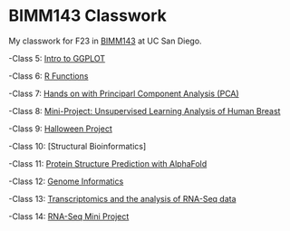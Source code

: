 # BIMM143 Classwork
My classwork for F23 in [BIMM143](https://bioboot.github.io/bimm143_F23/) at UC San Diego.

-Class 5: [Intro to GGPLOT](https://github.com/lhmel/bimm143_github2/blob/main/class05/class05.md)

-Class 6: [R Functions](https://github.com/lhmel/bimm143_github2/blob/main/BIMM%20143%3A%20Class%206/BIMM%20143%20-%20Class%206.md)

-Class 7: [Hands on with Principarl Component Analysis (PCA)](https://github.com/lhmel/bimm143_github2/blob/main/class07/Class%207.md)

-Class 8: [Mini-Project: Unsupervised Learning Analysis of Human Breast](https://github.com/lhmel/bimm143_github2/blob/main/class08_mini_project/class08_mini_project.md)

-Class 9: [Halloween Project](https://github.com/lhmel/bimm143_github2/blob/main/class09halloween/class09.md)

-Class 10: [Structural Bioinformatics] 

-Class 11: [Protein Structure Prediction with AlphaFold](https://github.com/lhmel/bimm143_github2/blob/main/class11/class11.md)

-Class 12: [Genome Informatics](https://github.com/lhmel/bimm143_github2/blob/main/class12/class12.md)

-Class 13: [Transcriptomics and the analysis of RNA-Seq data](https://github.com/lhmel/bimm143_github2/blob/main/class13/class13.md)

-Class 14: [RNA-Seq Mini Project](https://github.com/lhmel/bimm143_github2/blob/main/class14/class14.md)